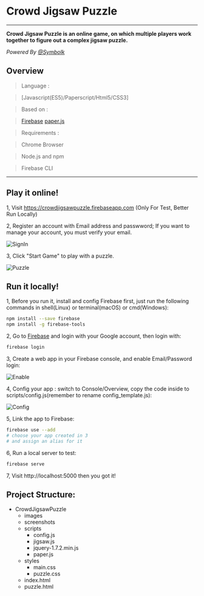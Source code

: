 # Crowd Jigsaw Puzzle

---

**Crowd Jigsaw Puzzle is an online game, on which multiple players work together to figure out a complex jigsaw puzzle.**

_Powered By [@Symbolk](http://www.symbolk.com)_

## Overview

> Language : 

> [Javascript(ES5)/Paperscript/Html5/CSS3]

> Based on :

> [Firebase](http://www.firebase.google.com/ "Firebase offical site") 
> [paper.js](http://www.paperjs.org/ "Paper.js offical site") 

> Requirements :

> Chrome Browser

> Node.js and npm

> Firebase CLI
 
---

## Play it online!

1, Visit https://crowdjigsawpuzzle.firebaseapp.com (Only For Test, Better Run Locally)


2, Register an account with Email address and passwword; If you want to manage your account, you must verify your email.

![SignIn](https://github.com/Symbolk/CrowdJigsawPuzzle/blob/master/screenshots/signin.jpg)

3, Click "Start Game" to play with a puzzle.

![Puzzle](https://github.com/Symbolk/CrowdJigsawPuzzle/blob/master/screenshots/puzzle.jpg)


## Run it locally!

1, Before you run it, install and config Firebase first, just run the following commands in shell(Linux) or terminal(macOS) or cmd(Windows):

```sh
npm install --save firebase
npm install -g firebase-tools 
```
2, Go to [Firebase](http://www.firebase.google.com/ "Firebase offical site") and login with your Google account, then login with:

```sh
firebase login
```
3, Create a web app in your Firebase console, and enable Email/Password login:

![Enable](https://github.com/Symbolk/CrowdJigsawPuzzle/blob/master/screenshots/enable.png) 

4, Config your app : switch to Console/Overview, copy the code inside <script></script> to scripts/config.js(remember to rename config_template.js):

![Config](https://github.com/Symbolk/CrowdJigsawPuzzle/blob/master/screenshots/config.png)

5, Link the app to Firebase:
```sh
firebase use --add
# choose your app created in 3
# and assign an alias for it
```

6, Run a local server to test:

```sh
firebase serve
```

7, Visit http://localhost:5000 then you got it!


## Project Structure:

- CrowdJigsawPuzzle
    * images
    * screenshots
    * scripts
        * config.js
        * jigsaw.js
        * jquery-1.7.2.min.js
        * paper.js
    * styles
        * main.css
        * puzzle.css
    * index.html
    * puzzle.html
        
